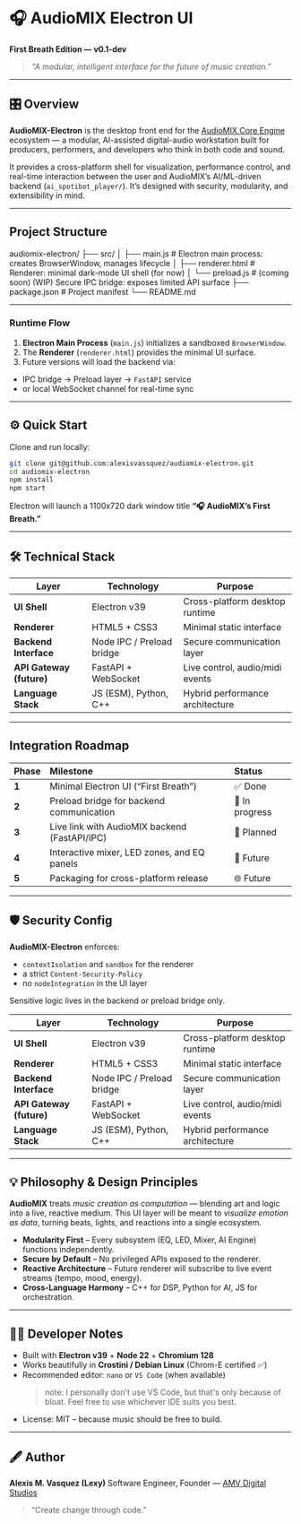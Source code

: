 # 🎧 AudioMIX Electron UI
**First Breath Edition — v0.1-dev**

> _“A modular, intelligent interface for the future of music creation.”_

---

## 🎛️  Overview
**AudioMIX-Electron** is the desktop front end for the [AudioMIX Core Engine](https://github.com/alexisvassquez/ai_spotibot_player) ecosystem — a modular, AI-assisted digital-audio workstation built for producers, performers, and developers who think in both code and sound.

It provides a cross-platform shell for visualization, performance control, and real-time interaction between the user and AudioMIX’s AI/ML-driven backend (`ai_spotibot_player/`).
It’s designed with security, modularity, and extensibility in mind.

---

## Project Structure
audiomix-electron/
├── src/
│ ├── main.js     # Electron main process: creates BrowserWindow, manages lifecycle
│ ├── renderer.html     # Renderer: minimal dark-mode UI shell (for now)
│ └── preload.js     # (coming soon) (WIP) Secure IPC bridge: exposes limited API surface
├── package.json    # Project manifest
└── README.md

---

### Runtime Flow
1. **Electron Main Process** (`main.js`) initializes a sandboxed `BrowserWindow`.
2. The **Renderer** (`renderer.html`) provides the minimal UI surface.
3. Future versions will load the backend via:
  - IPC bridge → Preload layer → `FastAPI` service
  - or local WebSocket channel for real-time sync
---

## ⚙️  Quick Start
Clone and run locally:

```bash
git clone git@github.com:alexisvassquez/audiomix-electron.git
cd audiomix-electron
npm install
npm start
```

Electron will launch a 1100x720 dark window title **“🎧 AudioMIX’s First Breath.”**

---
## 🛠️  Technical Stack
| Layer                    | Technology                | Purpose                         |
| ------------------------ | ------------------------- | ------------------------------- |
| **UI Shell**             | Electron v39              | Cross-platform desktop runtime  |
| **Renderer**             | HTML5 + CSS3              | Minimal static interface        |
| **Backend Interface**    | Node IPC / Preload bridge | Secure communication layer      |
| **API Gateway (future)** | FastAPI + WebSocket       | Live control, audio/midi events |
| **Language Stack**       | JS (ESM), Python, C++     | Hybrid performance architecture |

---

## Integration Roadmap
| Phase | Milestone                                     | Status         |
| :---- | :-------------------------------------------- | :------------- |
| **1** | Minimal Electron UI (“First Breath”)          | ✅ Done         |
| **2** | Preload bridge for backend communication      | 🔄 In progress |
| **3** | Live link with AudioMIX backend (FastAPI/IPC) | 🧠 Planned     |
| **4** | Interactive mixer, LED zones, and EQ panels   | 🧩 Future      |
| **5** | Packaging for cross-platform release          | 🌐 Future      |

---

## 🛡️  Security Config
**AudioMIX-Electron** enforces:
- `contextIsolation` and `sandbox` for the renderer
- a strict `Content-Security-Policy`
- no `nodeIntegration` in the UI layer

Sensitive logic lives in the backend or preload bridge only.

| Layer                    | Technology                | Purpose                         |
| ------------------------ | ------------------------- | ------------------------------- |
| **UI Shell**             | Electron v39              | Cross-platform desktop runtime  |
| **Renderer**             | HTML5 + CSS3              | Minimal static interface        |
| **Backend Interface**    | Node IPC / Preload bridge | Secure communication layer      |
| **API Gateway (future)** | FastAPI + WebSocket       | Live control, audio/midi events |
| **Language Stack**       | JS (ESM), Python, C++     | Hybrid performance architecture |

---

## 💡 Philosophy & Design Principles
**AudioMIX** treats *music creation as computation* — blending art and logic into a live, reactive medium.
This UI layer will be meant to *visualize emotion as data*, turning beats, lights, and reactions into a single ecosystem.

- **Modularity First** – Every subsystem (EQ, LED, Mixer, AI Engine) functions independently.
- **Secure by Default** – No privileged APIs exposed to the renderer.
- **Reactive Architecture** – Future renderer will subscribe to live event streams (tempo, mood, energy).
- **Cross-Language Harmony** – C++ for DSP, Python for AI, JS for orchestration.
---

## 👩‍💻  Developer Notes
- Built with **Electron v39** + **Node 22** + **Chromium 128**
- Works beautifully in **Crostini / Debian Linux** (Chrom-E certified ✅)
- Recommended editor: `nano` or `VS Code` (when available)
    > note: I personally don't use VS Code, but that's only because of bloat. Feel free to use whichever IDE suits you best.
- License: MIT – because music should be free to build.

---

## 🖋️  Author
**Alexis M. Vasquez (Lexy)**
Software Engineer, Founder — [AMV Digital Studios](https://alexismvasquez.com)

> “Create change through code.”
